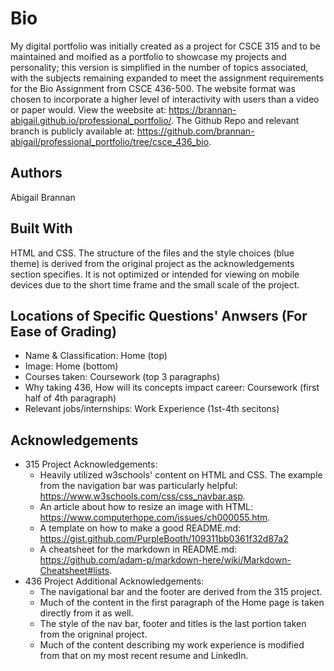# Bio
My digital portfolio was initially created as a project for CSCE 315 and to be maintained and moified as a portfolio to showcase my projects and personality; 
this version is simplified in the number of topics associated, with the subjects remaining expanded to meet the assignment requirements for the Bio 
Assignment from CSCE 436-500. The website format was chosen to incorporate a higher level of interactivity with users than a video or paper would.
View the weebsite at: https://brannan-abigail.github.io/professional_portfolio/.
The Github Repo and relevant branch is publicly available at: https://github.com/brannan-abigail/professional_portfolio/tree/csce_436_bio. 

## Authors
Abigail Brannan

## Built With
HTML and CSS. The structure of the files and the style choices (blue theme) is derived from the original project as the acknowledgements section specifies.
It is not optimized or intended for viewing on mobile devices due to the short time frame and the small scale of the project.

## Locations of Specific Questions' Anwsers (For Ease of Grading)
- Name & Classification: Home (top)
- Image: Home (bottom)
- Courses taken: Coursework (top 3 paragraphs)
- Why taking 436, How will its concepts impact career: Coursework (first half of 4th paragraph)
- Relevant jobs/internships: Work Experience (1st-4th secitons)

## Acknowledgements
- 315 Project Acknowledgements:
    - Heavily utilized w3schools' content on HTML and CSS. The example from the navigation bar was particularly helpful: https://www.w3schools.com/css/css_navbar.asp.
    - An article about how to resize an image with HTML: https://www.computerhope.com/issues/ch000055.htm.
    - A template on how to make a good README.md: https://gist.github.com/PurpleBooth/109311bb0361f32d87a2
    - A cheatsheet for the markdown in README.md: https://github.com/adam-p/markdown-here/wiki/Markdown-Cheatsheet#lists.
- 436 Project Additional Acknowledgements:
    - The navigational bar and the footer are derived from the 315 project.
    - Much of the content in the first paragraph of the Home page is taken directly from it as well.
    - The style of the nav bar, footer and titles is the last portion taken from the origninal project.
    - Much of the content describing my work experience is modified from that on my most recent resume and LinkedIn. 